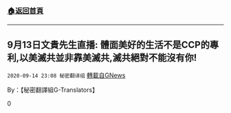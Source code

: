 ###  [:house:返回首頁](https://github.com/ourhimalayas/txt)
---

## 9月13日文貴先生直播: 體面美好的生活不是CCP的專利,以美滅共並非靠美滅共,滅共絕對不能沒有你!
`2020-09-14 23:08 秘密翻译组` [轉載自GNews](https://gnews.org/zh-hant/356637/)

By：【秘密翻譯組G-Translators】

0
